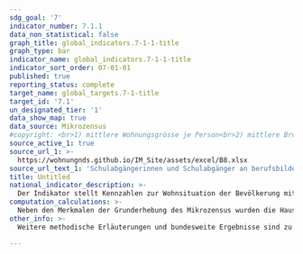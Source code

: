 ```yaml
---
sdg_goal: '7'
indicator_number: 7.1.1
data_non_statistical: false
graph_title: global_indicators.7-1-1-title
graph_type: bar
indicator_name: global_indicators.7-1-1-title
indicator_sort_order: 07-01-01
published: true
reporting_status: complete
target_name: global_targets.7-1-title
target_id: '7.1'
un_designated_tier: '1'
data_show_map: true
data_source: Mikrozensus
#copyright: <br>1) mittlere Wohnungsgrösse je Person<br>2) mittlere Bruttokaltmiete pro Quadratmeter<br>3) Seit dem Jahr 2018 wird im Mikrozensus der Migrationshintergrund im #weiteren Sinne jährlich berichtet. Die in der Tabelle ab dem Jahr 2018 abgebildeten Daten zum Migrationshintergrund entsprechen dem Migrationshintergrund im weiteren Sinne, bis #2017 wird der Migrationshintergrund im engeren Sinne abgebildet. Die Vergleichbarkeit ist dadurch eingeschränkt.							
source_active_1: true
source_url_1: >-
  https://wohnungnds.github.io/IM_Site/assets/excel/B8.xlsx
source_url_text_1: 'Schulabgängerinnen und Schulabgänger an berufsbildenden Schulen nach Schulart und Schulabschluss'
title: Untitled
national_indicator_description: >-
  Der Indikator stellt Kennzahlen zur Wohnsituation der Bevölkerung mit und ohne Zuwanderungsgeschichte dar. Die Wohnfläche wird als mittlere Wohnungsgröße je Person in Quadratmetern (m²) angegeben. Die mittlere Bruttokaltmiete pro Quadratmeter in Euro gibt Aufschluss über die Mietbelastung der jeweiligen Bevölkerungsgruppe. Die Menschen mit Zuwanderungsgeschichte werden zusätzlich unterschieden in Personen mit eigener Migrationserfahrung (Zugewanderte) und ohne eigene Migrationserfahrung (in Deutschland Geborene). Die Miete als monatliche Fixkosten und die zur Verfügung stehende Wohnfläche beschreiben grundlegende Bedingungen des täglichen Lebens.
computation_calculations: >-
  Neben den Merkmalen der Grunderhebung des Mikrozensus wurden die Haushalte im Jahr 2014 und 2018 auch nach ihrer Wohnsituation befragt. Diese Zusatzerhebung erfolgt im Abstand von vier Jahren. Aus ihr können auch die Merkmale Wohnfläche und Miete gewonnen werden. Unter der Fläche der Wohnung (Wohnfläche) ist die Summe der Grundflächen aller Räume einschließlich Küche, Flur, Badezimmer und Toilette einer Wohnung zu verstehen. Zur Wohnung zählen auch außerhalb des eigentlichen Wohnungsabschlusses liegende Räume (z.B. Mansarden). Die Bruttokaltmiete setzt sich aus der Nettokaltmiete und den kalten Nebenkosten zusammen. Unter der Nettokaltmiete wird der monatliche Betrag verstanden, der mit dem Vermieter als Entgelt für die Überlassung der ganzen Wohnung zum Zeitpunkt der Zählung vereinbart war. Dabei ist es gleichgültig, ob die Miete tatsächlich gezahlt wurde. Als kalte Nebenkosten werden die monatlich aufzuwendenden Betriebskosten bezeichnet. Erfasst werden auch kalte Nebenkosten erfasst, die nicht an den Vermieter bezahlt werden. Kosten bzw. Umlagen für den Betrieb einer Heizungs- und Warmwasserversorgungsanlage, Strom, Gas, flüssige und feste Brennstoffe, Fernwärme etc. zählen nicht zur Bruttokaltmiete.
other_info: >-
  Weitere methodische Erläuterungen und bundesweite Ergebnisse sind zu finden in: Statistisches Bundesamt: Fachserie 5 Heft 1, Bauen und Wohnen, Mikrozensus Zusatzerhebung, Bestand und Struktur der Wohneinheiten, Wohnsituation der Haushalte (erscheint alle vier Jahre).

---
```

